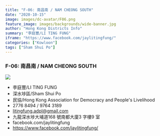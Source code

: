 ```yaml
---
title: "F-06: 南昌南 / NAM CHEONG SOUTH"
date: "2020-10-15"
image: images/dc-avatar/F06.png
feature_image: images/backgrounds/wide-banner.jpg
author: "Hong Kong Districts Info"
summary: "李庭豐/LI TING FUNG"
iframe: "https://www.facebook.com/jaylitingfung/"
categories: ["Kowloon"]
tags: ["Sham Shui Po"]
---
```


### F-06: 南昌南 / NAM CHEONG SOUTH  
![](/images/dc-avatar/F06.png)  

 - 李庭豐/LI TING FUNG  
 - 深水埗區/Sham Shui Po  
 - 民協/Hong Kong Association for Democracy and People's Livelihood  
 - 2776 8494 / 9764 3189  
 - litingfung.adpl@gmail.com  
 - 九龍深水埗大埔道168 號南都大廈3 字樓9 室  
 - facebook.com/jaylitingfung  
 - https://www.facebook.com/jaylitingfung/
